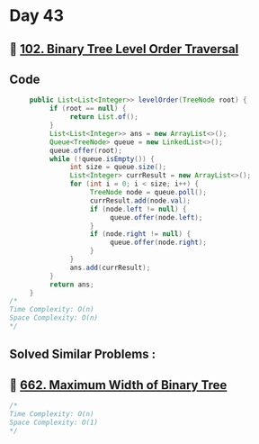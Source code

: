 # Day 43

## 🔗 [102. Binary Tree Level Order Traversal](https://leetcode.com/problems/binary-tree-level-order-traversal/description/)

## Code

```java
     public List<List<Integer>> levelOrder(TreeNode root) {
          if (root == null) {
               return List.of();
          }
          List<List<Integer>> ans = new ArrayList<>();
          Queue<TreeNode> queue = new LinkedList<>();
          queue.offer(root);
          while (!queue.isEmpty()) {
               int size = queue.size();
               List<Integer> currResult = new ArrayList<>();
               for (int i = 0; i < size; i++) {
                    TreeNode node = queue.poll();
                    currResult.add(node.val);
                    if (node.left != null) {
                         queue.offer(node.left);
                    }
                    if (node.right != null) {
                         queue.offer(node.right);
                    }
               }
               ans.add(currResult);
          }
          return ans;
     }
/*
Time Complexity: O(n)
Space Complexity: O(n)
*/
```

## Solved Similar Problems :

## 🔗 [662. Maximum Width of Binary Tree](https://leetcode.com/problems/maximum-width-of-binary-tree/description/)

```java
/*
Time Complexity: O(n)
Space Complexity: O(1)
*/
```
